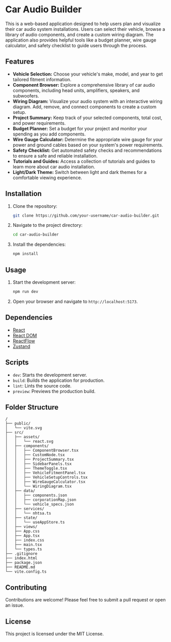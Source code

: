 # Car Audio Builder

This is a web-based application designed to help users plan and visualize their car audio system installations. Users can select their vehicle, browse a library of audio components, and create a custom wiring diagram. The application also provides helpful tools like a budget planner, wire gauge calculator, and safety checklist to guide users through the process.

## Features

- **Vehicle Selection:** Choose your vehicle's make, model, and year to get tailored fitment information.
- **Component Browser:** Explore a comprehensive library of car audio components, including head units, amplifiers, speakers, and subwoofers.
- **Wiring Diagram:** Visualize your audio system with an interactive wiring diagram. Add, remove, and connect components to create a custom setup.
- **Project Summary:** Keep track of your selected components, total cost, and power requirements.
- **Budget Planner:** Set a budget for your project and monitor your spending as you add components.
- **Wire Gauge Calculator:** Determine the appropriate wire gauge for your power and ground cables based on your system's power requirements.
- **Safety Checklist:** Get automated safety checks and recommendations to ensure a safe and reliable installation.
- **Tutorials and Guides:** Access a collection of tutorials and guides to learn more about car audio installation.
- **Light/Dark Theme:** Switch between light and dark themes for a comfortable viewing experience.

## Installation

1. Clone the repository:
   ```bash
   git clone https://github.com/your-username/car-audio-builder.git
   ```
2. Navigate to the project directory:
   ```bash
   cd car-audio-builder
   ```
3. Install the dependencies:
   ```bash
   npm install
   ```

## Usage

1. Start the development server:
   ```bash
   npm run dev
   ```
2. Open your browser and navigate to `http://localhost:5173`.

## Dependencies

- [React](https://reactjs.org/)
- [React DOM](https://reactjs.org/docs/react-dom.html)
- [ReactFlow](https://reactflow.dev/)
- [Zustand](https://github.com/pmndrs/zustand)

## Scripts

- `dev`: Starts the development server.
- `build`: Builds the application for production.
- `lint`: Lints the source code.
- `preview`: Previews the production build.

## Folder Structure

```
/
├── public/
│   └── vite.svg
├── src/
│   ├── assets/
│   │   └── react.svg
│   ├── components/
│   │   ├── ComponentBrowser.tsx
│   │   ├── CustomNode.tsx
│   │   ├── ProjectSummary.tsx
│   │   ├── SidebarPanels.tsx
│   │   ├── ThemeToggle.tsx
│   │   ├── VehicleFitmentPanel.tsx
│   │   ├── VehicleSetupControls.tsx
│   │   ├── WireGaugeCalculator.tsx
│   │   └── WiringDiagram.tsx
│   ├── data/
│   │   ├── components.json
│   │   ├── corporationMap.json
│   │   └── vehicle_specs.json
│   ├── services/
│   │   └── nhtsa.ts
│   ├── state/
│   │   └── useAppStore.ts
│   ├── views/
│   ├── App.css
│   ├── App.tsx
│   ├── index.css
│   ├── main.tsx
│   └── types.ts
├── .gitignore
├── index.html
├── package.json
├── README.md
└── vite.config.ts
```

## Contributing

Contributions are welcome! Please feel free to submit a pull request or open an issue.

## License

This project is licensed under the MIT License.